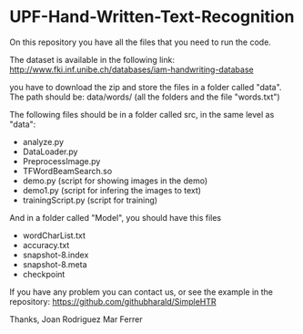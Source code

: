 # UPF-Hand-Written-Text-Recognition

On this repository you have all the files that you need to run the code.

The dataset is available in the following link: http://www.fki.inf.unibe.ch/databases/iam-handwriting-database

you have to download the zip and store the files in  a folder called "data". The path should be: data/words/ (all the folders and the file "words.txt")

The following files should be in a folder called src, in the same level as "data":
- analyze.py
- DataLoader.py
- PreprocessImage.py	
- TFWordBeamSearch.so
- demo.py (script for showing images in the demo)
- demo1.py (script for infering the images to text)
- trainingScript.py (script for training)

And in a folder called "Model", you should have this files
- wordCharList.txt	
- accuracy.txt
- snapshot-8.index
- snapshot-8.meta	
- checkpoint

If you have any problem you can contact us, or see the example in the repository:
https://github.com/githubharald/SimpleHTR

Thanks,
Joan Rodriguez
Mar Ferrer
